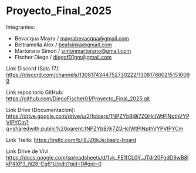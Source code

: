 # Proyecto_Final_2025

Integrantes:
- Bevacqua Mayra / mayrabevacqua@gmail.com
- Beltramella Alex / beatsinka@gmail.com
- Martorano Simon / simonmartorano@gmail.com
- Fischer Diego / diegof01gm@gmail.com


Link Discord (Sala 17): https://discord.com/channels/1308174344752730222/1308178602151510099


Link repositorio GitHub: https://github.com/DiegoFischer01/Proyecto_Final_2025.git


Link Drive (Documentacion): https://drive.google.com/drive/u/2/folders/1NPZYbBj9i7ZQHclWtPINpthVYPVIPYCm?q=sharedwith:public%20parent:1NPZYbBj9i7ZQHclWtPINpthVYPVIPYCm


Link Trello: https://trello.com/b/i8JZ6kJe/basic-board


Link Drive de Vivi: https://docs.google.com/spreadsheets/d/1vk_FE1fCL0Y_JTdr20FgdD9wB8lkP4XP3_N28-Cg61U/edit?gid=0#gid=0


